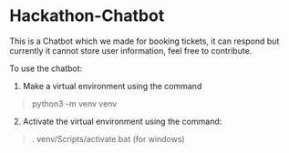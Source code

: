 # Hackathon-Chatbot

This is a Chatbot which we made for booking tickets, it can respond but currently it cannot store user information, feel free to contribute.

To use the chatbot:
1. Make a virtual environment using the command

  > python3 -m venv venv

2. Activate the virtual environment using the command:

  > . venv/Scripts/activate.bat (for windows)
>
